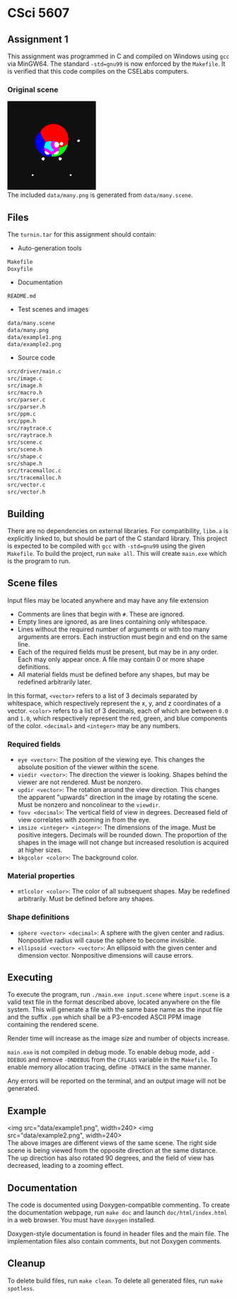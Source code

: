 # CSci 5607

## Assignment 1
This assignment was programmed in C and compiled on Windows using `gcc` via MinGW64. The standard `-std=gnu99` is now enforced by the `Makefile`. It is verified that this code compiles on the CSELabs computers.

### Original scene
<img src="data/many.png"><br/>
The included `data/many.png` is generated from `data/many.scene`.

## Files
The `turnin.tar` for this assignment should contain:

* Auto-generation tools
```
Makefile
Doxyfile
```
* Documentation
```
README.md
```
* Test scenes and images
```
data/many.scene
data/many.png
data/example1.png
data/example2.png
```
* Source code
```
src/driver/main.c
src/image.c
src/image.h
src/macro.h
src/parser.c
src/parser.h
src/ppm.c
src/ppm.h
src/raytrace.c
src/raytrace.h
src/scene.c
src/scene.h
src/shape.c
src/shape.h
src/tracemalloc.c
src/tracemalloc.h
src/vector.c
src/vector.h
```

## Building
There are no dependencies on external libraries. For compatibility, `libm.a` is explicitly linked to, but should be part of the C standard library. This project is expected to be compiled with `gcc` with `-std=gnu99` using the given `Makefile`. To build the project, run `make all`. This will create `main.exe` which is the program to run.

## Scene files
Input files may be located anywhere and may have any file extension
* Comments are lines that begin with `#`. These are ignored.
* Empty lines are ignored, as are lines containing only whitespace.
* Lines without the required number of arguments or with too many arguments are errors. Each instruction must begin and end on the same line.
* Each of the required fields must be present, but may be in any order. Each may only appear once. A file may contain 0 or more shape definitions.
* All material fields must be defined before any shapes, but may be redefined arbitrarily later.

In this format, `<vector>` refers to a list of 3 decimals separated by whitespace, which respectively represent the x, y, and z coordinates of a vector. `<color>` refers to a list of 3 decimals, each of which are between `0.0` and `1.0`, which respectively represent the red, green, and blue components of the color. `<decimal>` and `<integer>` may be any numbers.

### Required fields
* ```eye <vector>```: The position of the viewing eye. This changes the absolute position of the viewer within the scene.
* ```viedir <vector>```: The direction the viewer is looking. Shapes behind the viewer are not rendered. Must be nonzero.
* ```updir <vector>```: The rotation around the view direction. This changes the apparent "upwards" direction in the image by rotating the scene. Must be nonzero and noncolinear to the `viewdir`.
* ```fovv <decimal>```: The vertical field of view in degrees. Decreased field of view correlates with zooming in from the eye.
* ```imsize <integer> <integer>```: The dimensions of the image. Must be positive integers. Decimals will be rounded down. The proportion of the shapes in the image will not change but increased resolution is acquired at higher sizes.
* ```bkgcolor <color>```: The background color.

### Material properties
* ```mtlcolor <color>```: The color of all subsequent shapes. May be redefined arbitrarily. Must be defined before any shapes.

### Shape definitions
* ```sphere <vector> <decimal>```: A sphere with the given center and radius. Nonpositive radius will cause the sphere to become invisible.
* ```ellipsoid <vector> <vector>```: An ellipsoid with the given center and dimension vector. Nonpositive dimensions will cause errors.

## Executing
To execute the program, run `./main.exe input.scene` where `input.scene` is a valid text file in the format described above, located anywhere on the file system. This will generate a file with the same base name as the input file and the suffix `.ppm` which shall be a P3-encoded ASCII PPM image containing the rendered scene.

Render time will increase as the image size and number of objects increase.

`main.exe` is not compiled in debug mode. To enable debug mode, add `-DDEBUG` and remove `-DNDEBUG` from the `CFLAGS` variable in the `Makefile`. To enable memory allocation tracing, define `-DTRACE` in the same manner.

Any errors will be reported on the terminal, and an output image will not be generated.

## Example
<img src="data/example1.png", width=240> <img src="data/example2.png", width=240><br/>
The above images are different views of the same scene. The right side scene is being viewed from the opposite direction at the same distance. The up direction has also rotated 90 degrees, and the field of view has decreased, leading to a zooming effect.

## Documentation
The code is documented using Doxygen-compatible commenting. To create the documentation webpage, run `make doc` and launch `doc/html/index.html` in a web browser. You must have `doxygen` installed.

Doxygen-style documentation is found in header files and the main file. The implementation files also contain comments, but not Doxygen comments.

## Cleanup
To delete build files, run `make clean`. To delete all generated files, run `make spotless`.
